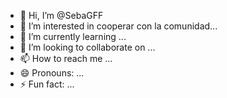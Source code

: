 - 👋 Hi, I’m @SebaGFF
- 👀 I’m interested in cooperar con la comunidad...
- 🌱 I’m currently learning ...
- 💞️ I’m looking to collaborate on ...
- 📫 How to reach me ...
- 😄 Pronouns: ...
- ⚡ Fun fact: ...

<!---
SebaGFF/SebaGFF is a ✨ special ✨ repository because its `README.md` (this file) appears on your GitHub profile.
You can click the Preview link to take a look at your changes.
--->
